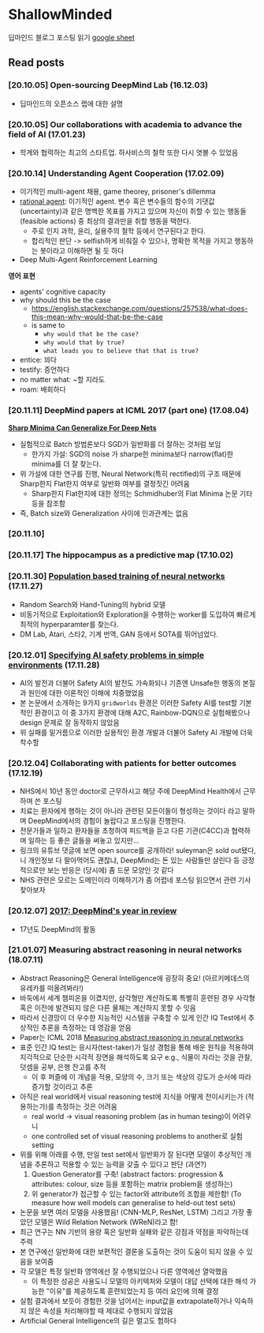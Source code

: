 # ShallowMinded
딥마인드 블로그 포스팅 읽기 [google sheet](https://docs.google.com/spreadsheets/d/1tw2tE6Rwag38DPyCdrKq3GcbZaJ9O9Na0k5hN6A0amY/edit#gid=0)

## Read posts

### [20.10.05] Open-sourcing DeepMind Lab (16.12.03)
- 딥마인드의 오픈소스 랩에 대한 설명

### [20.10.05] Our collaborations with academia to advance the field of AI (17.01.23)
- 학계와 협력하는 최고의 스타트업. 하사비스의 철학 또한 다시 엿볼 수 있었음

### [20.10.14] Understanding Agent Cooperation (17.02.09)
- 이기적인 multi-agent 채용, game theorey, prisoner's dillemma
- [rational agent](https://en.wikipedia.org/wiki/Rational_agent): 이기적인 agent. 변수 혹은 변수들의 함수의 기댓값(uncertainty)과 같은 명백한 목표를 가지고 있으며 자신이 취할 수 있는 행동들 (feasible actions) 중 최상의 결과만을 취할 행동을 택한다.
  - 주로 인지 과학, 윤리, 실용주의 철학 등에서 연구된다고 한다.
  - 합리적인 판단 -> selfish하게 비춰질 수 있으나, 명확한 목적을 가지고 행동하는 봇이라고 이해하면 될 듯 하다
- Deep Multi-Agent Reinforcement Learning


**영어 표현**
- agents' cognitive capacity
- why should this be the case
  - https://english.stackexchange.com/questions/257538/what-does-this-mean-why-would-that-be-the-case
  - is same to
    - `why would that be the case?`
    - `why would that by true?`
    - `what leads you to believe that that is true?`
- entice: 꾀다
- testify: 증언하다
- no matter what: ~할 지라도
- roam: 배회하다

### [20.11.11] DeepMind papers at ICML 2017 (part one) (17.08.04)

[**Sharp Minima Can Generalize For Deep Nets**](https://arxiv.org/abs/1703.04933)
- 실험적으로 Batch 방법론보다 SGD가 일반화를 더 잘하는 것처럼 보임
  - 한가지 가설: SGD의 noise 가 sharpe한 minima보다 narrow(flat)한 minima를 더 잘 찾는다.
- 위 가설에 대한 연구를 진행, Neural Network(특히 rectified)의 구조 때문에 Sharp한지 Flat한지 여부로 일반화 여부를 결정짓긴 어려움
  - Sharp한지 Flat한지에 대한 정의는 Schmidhuber의 Flat Minima 논문 기타 등을 참조함
- 즉, Batch size와 Generalization 사이에 인과관계는 없음

### [20.11.10]

### [20.11.17] The hippocampus as a predictive map (17.10.02)

### [20.11.30] [Population based training of neural networks](https://github.com/jinmang2/Awesome-Papers/blob/master/ShallowMinded/201130_PBT.md) (17.11.27)
- Random Search와 Hand-Tuning의 hybrid 모델
- 비동기적으로 Exploitation와 Exploration을 수행하는 worker를 도입하여 빠르게 최적의 hyperparamter를 찾는다.
- DM Lab, Atari, 스타2, 기계 번역, GAN 등에서 SOTA를 뛰어넘었다.

### [20.12.01] [Specifying AI safety problems in simple environments](https://github.com/jinmang2/Awesome-Papers/blob/master/ShallowMinded/201201_SafetyAI.md) (17.11.28)
- AI의 발전과 더불어 Safety AI의 발전도 가속화되나 기존엔 Unsafe한 행동의 본질과 원인에 대한 이론적인 이해에 치중했었음
- 본 논문에서 소개하는 9가지 `gridworlds` 환경은 이러한 Safety AI를 test할 기본적인 환경이고 이 중 3가지 환경에 대해 A2C, Rainbow-DQN으로 실험해봤으나 design 문제로 잘 동작하지 않았음
- 위 실패를 밑거름으로 이러한 실용적인 환경 개발과 더불어 Safety AI 개발에 더욱 착수할 

### [20.12.04] Collaborating with patients for better outcomes (17.12.19)
- NHS에서 10년 동안 doctor로 근무하시고 해당 주에 DeepMind Health에서 근무하며 쓴 포스팅
- 치료는 환자에게 행하는 것이 아니라 관련된 모든이들이 형성하는 것이다 라고 말하며 DeepMind에서의 경험이 놀랍다고 포스팅을 진행한다.
- 전문가들과 일하고 환자들을 초청하여 피드백을 듣고 다른 기관(C4CC)과 협력하며 일하는 등 좋은 글들을 써놓고 있지만...
- 링크의 유튜브 댓글에 보면 open source를 공개하라! suleyman은 sold out됐다, 니 개인정보 다 팔아먹어도 괜찮냐, DeepMind는 돈 있는 사람들만 살린다 등 긍정적으로만 보는 반응은 (당시에) 좀 드문 모양인 것 같다
- NHS 관련은 모르는 도메인이라 이해하기가 좀 어렵네 포스팅 읽으면서 관련 기사 찾아보자

### [20.12.07] [2017: DeepMind's year in review](https://github.com/jinmang2/Awesome-Papers/blob/master/ShallowMinded/201207_DeepMind's2017.md)
- 17년도 DeepMind의 활동 

### [21.01.07] Measuring abstract reasoning in neural networks (18.07.11)
- Abstract Reasoning은 General Intelligence에 굉장히 중요! (아르키메데스의 유레카를 떠올려봐라!)
- 바둑에서 세계 챔피온을 이겼지만, 삼각형만 계산하도록 특별히 훈련된 경우 사각형 혹은 이전에 발견되지 않은 다른 물체는 계산하지 못할 수 잇음
- 따라서 신경망이 더 우수한 지능적인 시스템을 구축할 수 있게 인간 IQ Test에서 추상적인 추론을 측정하는 데 영감을 얻음
- Paper는 ICML 2018 [Measuring abstract reasoning in neural networks](http://proceedings.mlr.press/v80/santoro18a/santoro18a.pdf)
- 표준 인간 IQ test는 응시자(test-taker)가 일상 경험을 통해 배운 원칙을 적용하여 지각적으로 단순한 시각적 장면을 해석하도록 요구 e.g., 식물이 자라는 것을 관찰, 덧셈을 공부, 은행 잔고를 추적
  - 이 후 퍼즐에 이 개념을 적용, 모양의 수, 크기 또는 색상의 강도가 순서에 따라 증가할 것이라고 추론
- 아직은 real world에서 visual reasoning test에 지식을 어떻게 전이시키는가 (적용하는가)를 측정하는 것은 어려움
  - real world -> visual reasoning problem (as in human tesing)이 어려우니
  - one controlled set of visual reasoning problems to another로 실험 setting
- 위를 위해 아래를 수행, 만일 test set에서 일반화가 잘 된다면 모델이 추상적인 개념을 추론하고 적용할 수 있는 능력을 갖출 수 있다고 판단 (과연?)
  1. Question Generator를 구축! (abstract factors: progression & attributes: colour, size 등을 포함하는 matrix problem을 생성하는)
  2. 위 generator가 접근할 수 있는 factor와 attribute의 조합을 제한함! (To measure how well models can generalise to held-out test sets)
- 논문을 보면 여러 모델을 사용했음! (CNN-MLP, ResNet, LSTM) 그리고 가장 좋았던 모델은 Wild Relation Network (WReN)라고 함!
- 최근 연구는 NN 기반의 용량 혹은 일반화 실패와 같은 강점과 약점을 파악하는데 주력
- 본 연구에선 일반화에 대한 보편적인 결론을 도출하는 것이 도움이 되지 않을 수 있음을 보여줌
- 각 모델은 특정 일반화 영역에선 잘 수행되었으나 다른 영역에선 열악했음
  - 이 특정한 성공은 사용도니 모델의 아키텍처와 모델이 대답 선택에 대한 해석 가능한 "이유"를 제공하도록 훈련되었는지 등 여러 요인에 의해 결정
- 실험 결과에서 보듯이 경험한 것을 넘어서는 input값을 extrapolate하거나 익숙하지 않은 속성을 처리해야할 때 제대로 수행되지 않았음
- Artificial General Intelligence의 길은 멀고도 험하다
